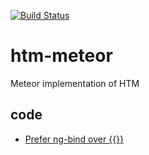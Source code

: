 [![Build Status](https://travis-ci.org/hema-tournament-manager/htm-meteor.svg)](https://travis-ci.org/hema-tournament-manager/htm-meteor)
# htm-meteor
Meteor implementation of HTM

## code
* [Prefer ng-bind over {{}}](http://stackoverflow.com/a/23382400/4292001)